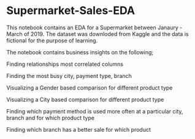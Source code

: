 # Supermarket-Sales-EDA

This notebook contains an EDA for a Supermarket between Janaury - March of 2019. The dataset was downloded from Kaggle and the data is fictional for the purpose of learning.

The notebook contains business insights on the following;

Finding relationships most correlated columns

Finding the most busy city, payment type, branch

Visualizing a Gender based comparison for different product type

Visualizing a City based comparison for different product type

Finding which payment method is used more often at a particular city, branch and for which product type

Finding which branch has a better sale for which product
